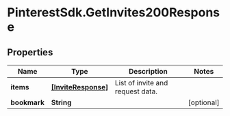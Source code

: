 # PinterestSdk.GetInvites200Response

## Properties

Name | Type | Description | Notes
------------ | ------------- | ------------- | -------------
**items** | [**[InviteResponse]**](InviteResponse.md) | List of invite and request data. | 
**bookmark** | **String** |  | [optional] 


